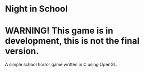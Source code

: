 # Night in School

# WARNING! This game is in development, this is not the final version.
A simple school horror game written in C using OpenGL.
